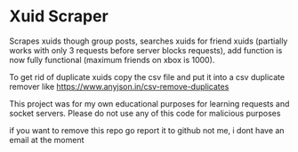 # Xuid Scraper
Scrapes xuids though group posts, searches xuids for friend xuids (partially works with only 3 requests before server blocks requests), add function is now fully functional (maximum friends on xbox is 1000).

To get rid of duplicate xuids copy the csv file and put it into a csv duplicate remover like https://www.anyjson.in/csv-remove-duplicates

This project was for my own educational purposes for learning requests and socket servers. Please do not use any of this code for malicious purposes

if you want to remove this repo go report it to github not me, i dont have an email at the moment 
